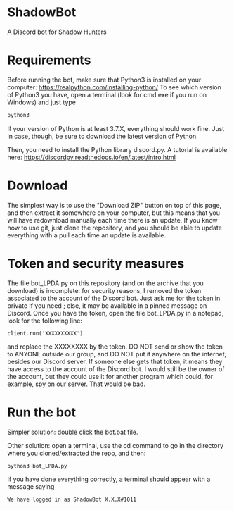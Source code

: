 # ShadowBot
A Discord bot for Shadow Hunters

# Requirements
Before running the bot, make sure that Python3 is installed on your computer: https://realpython.com/installing-python/
To see which version of Python3 you have, open a terminal (look for cmd.exe if you run on Windows) and just type

```bash
python3
```

If your version of Python is at least 3.7.X, everything should work fine. Just in case, though, be sure to download the latest version of Python.


Then, you need to install the Python library discord.py. A tutorial is available here: https://discordpy.readthedocs.io/en/latest/intro.html

# Download

The simplest way is to use the "Download ZIP" button on top of this page, and then extract it somewhere on your computer, but this means that you will have redownload manually each time there is an update.
If you know how to use git, just clone the repository, and you should be able to update everything with a pull each time an update is available.

# Token and security measures

The file bot\_LPDA.py on this repository (and on the archive that you download) is incomplete: for security reasons, I removed the token associated to the account of the Discord bot.
Just ask me for the token in private if you need ; else, it may be available in a pinned message on Discord.
Once you have the token, open the file bot\_LPDA.py in a notepad, look for the following line:

```python3
client.run('XXXXXXXXXX')
```
and replace the XXXXXXXX by the token. DO NOT send or show the token to ANYONE outside our group, and DO NOT put it anywhere on the internet, besides our Discord server. If someone else gets that token, it means they have access to the account of the Discord bot. I would still be the owner of the account, but they could use it for another program which could, for example, spy on our server. That would be bad.


# Run the bot

Simpler solution: double click the bot.bat file.

Other solution: open a terminal, use the cd command to go in the directory where you cloned/extracted the repo, and then:
```python
python3 bot_LPDA.py
```

If you have done everything correctly, a terminal should appear with a message saying
```bash
We have logged in as ShadowBot X.X.X#1011
```


